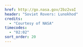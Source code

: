 ```yaml
---
href: http://go.nasa.gov/2bz2vaI
header: "Soviet Rovers: Lunokhod"
credits:
  - "Courtesy of NASA"
timecodes:
  - "02:02"
sort_order: 20
---
```

